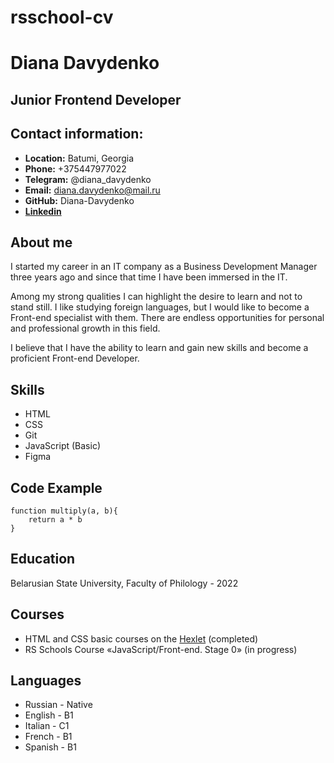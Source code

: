 # **rsschool-cv**
# **Diana Davydenko**
## **Junior Frontend Developer**


## **Contact information:**
* **Location:** Batumi, Georgia
* **Phone:** +375447977022
* **Telegram:** @diana_davydenko
* **Email:** diana.davydenko@mail.ru
* **GitHub:** Diana-Davydenko
* [**Linkedin**](http://example.com/ "Необязательная подсказка")

## **About me**
I started my career in an IT company as a Business Development Manager three years ago and since that time I have been immersed in the IT. 

Among my strong qualities I can highlight the desire to learn and not to stand still. I like studying foreign languages, but I would like to become a Front-end specialist with them. There are endless opportunities for personal and professional growth in this field. 

I believe that I have the ability to learn and gain new skills and become a proficient Front-end Developer.

## **Skills**
* HTML
* CSS
* Git
* JavaScript (Basic)
* Figma

## **Code Example**
```
function multiply(a, b){
    return a * b
}
```

## **Education**
Belarusian State University, Faculty of Philology - 2022

## **Courses**
* HTML and CSS basic courses on the [Hexlet](https://ru.hexlet.io/my) (completed)
* RS Schools Course «JavaScript/Front-end. Stage 0» (in progress)

## **Languages**
* Russian - Native
* English - B1
* Italian - C1
* French - B1
* Spanish - B1

